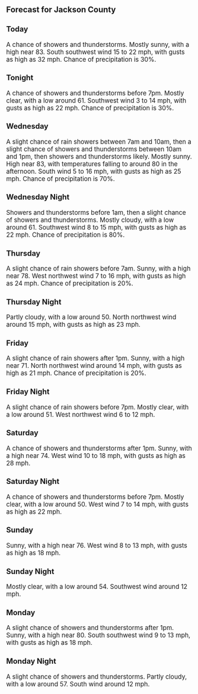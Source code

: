 <div>
   <h2>Forecast for Jackson County</h2>
   <p>
      <div style="font-size:120%">
         <h3>Today</h3>A chance of showers and thunderstorms. Mostly sunny, with a high near 83. South southwest wind 15 to 22 mph, with gusts as
         high as 32 mph. Chance of precipitation is 30%.<br></div>
   </p>
   <p>
      <div style="font-size:120%">
         <h3>Tonight</h3>A chance of showers and thunderstorms before 7pm. Mostly clear, with a low around 61. Southwest wind 3 to 14 mph, with gusts
         as high as 22 mph. Chance of precipitation is 30%.<br></div>
   </p>
   <p>
      <div style="font-size:120%">
         <h3>Wednesday</h3>A slight chance of rain showers between 7am and 10am, then a slight chance of showers and thunderstorms between 10am and 1pm,
         then showers and thunderstorms likely. Mostly sunny. High near 83, with temperatures falling to around 80 in the afternoon.
         South wind 5 to 16 mph, with gusts as high as 25 mph. Chance of precipitation is 70%.<br></div>
   </p>
   <p>
      <div style="font-size:120%">
         <h3>Wednesday Night</h3>Showers and thunderstorms before 1am, then a slight chance of showers and thunderstorms. Mostly cloudy, with a low around
         61. Southwest wind 8 to 15 mph, with gusts as high as 22 mph. Chance of precipitation is 80%.<br></div>
   </p>
   <p>
      <div style="font-size:120%">
         <h3>Thursday</h3>A slight chance of rain showers before 7am. Sunny, with a high near 78. West northwest wind 7 to 16 mph, with gusts as high
         as 24 mph. Chance of precipitation is 20%.<br></div>
   </p>
   <p>
      <div style="font-size:120%">
         <h3>Thursday Night</h3>Partly cloudy, with a low around 50. North northwest wind around 15 mph, with gusts as high as 23 mph.<br></div>
   </p>
   <p>
      <div style="font-size:120%">
         <h3>Friday</h3>A slight chance of rain showers after 1pm. Sunny, with a high near 71. North northwest wind around 14 mph, with gusts as high
         as 21 mph. Chance of precipitation is 20%.<br></div>
   </p>
   <p>
      <div style="font-size:120%">
         <h3>Friday Night</h3>A slight chance of rain showers before 7pm. Mostly clear, with a low around 51. West northwest wind 6 to 12 mph.<br></div>
   </p>
   <p>
      <div style="font-size:120%">
         <h3>Saturday</h3>A chance of showers and thunderstorms after 1pm. Sunny, with a high near 74. West wind 10 to 18 mph, with gusts as high as
         28 mph.<br></div>
   </p>
   <p>
      <div style="font-size:120%">
         <h3>Saturday Night</h3>A chance of showers and thunderstorms before 7pm. Mostly clear, with a low around 50. West wind 7 to 14 mph, with gusts as
         high as 22 mph.<br></div>
   </p>
   <p>
      <div style="font-size:120%">
         <h3>Sunday</h3>Sunny, with a high near 76. West wind 8 to 13 mph, with gusts as high as 18 mph.<br></div>
   </p>
   <p>
      <div style="font-size:120%">
         <h3>Sunday Night</h3>Mostly clear, with a low around 54. Southwest wind around 12 mph.<br></div>
   </p>
   <p>
      <div style="font-size:120%">
         <h3>Monday</h3>A slight chance of showers and thunderstorms after 1pm. Sunny, with a high near 80. South southwest wind 9 to 13 mph, with
         gusts as high as 18 mph.<br></div>
   </p>
   <p>
      <div style="font-size:120%">
         <h3>Monday Night</h3>A slight chance of showers and thunderstorms. Partly cloudy, with a low around 57. South wind around 12 mph.<br></div>
   </p>
</div>